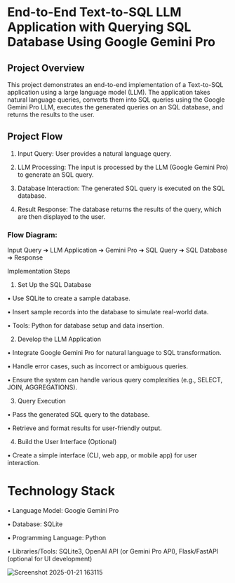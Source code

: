 # End-to-End Text-to-SQL LLM Application with Querying SQL Database Using Google Gemini Pro

## Project Overview

This project demonstrates an end-to-end implementation of a Text-to-SQL application using a large language model (LLM). The application takes natural language queries, converts them into SQL queries using the Google Gemini Pro LLM, executes the generated queries on an SQL database, and returns the results to the user.

## Project Flow

1. Input Query: User provides a natural language query.

2. LLM Processing: The input is processed by the LLM (Google Gemini Pro) to generate an SQL query.

3. Database Interaction: The generated SQL query is executed on the SQL database.

4. Result Response: The database returns the results of the query, which are then displayed to the user.

### Flow Diagram:
Input Query ➔ LLM Application ➔ Gemini Pro ➔ SQL Query ➔ SQL Database ➔ Response

Implementation Steps

1. Set Up the SQL Database

• Use SQLite to create a sample database.

• Insert sample records into the database to simulate real-world data.

• Tools: Python for database setup and data insertion.

2. Develop the LLM Application

• Integrate Google Gemini Pro for natural language to SQL transformation.

• Handle error cases, such as incorrect or ambiguous queries.

• Ensure the system can handle various query complexities (e.g., SELECT, JOIN, AGGREGATIONS).

3. Query Execution

• Pass the generated SQL query to the database.

• Retrieve and format results for user-friendly output.

4. Build the User Interface (Optional)

• Create a simple interface (CLI, web app, or mobile app) for user interaction.

# Technology Stack

• Language Model: Google Gemini Pro

• Database: SQLite

• Programming Language: Python

• Libraries/Tools: SQLite3, OpenAI API (or Gemini Pro API), Flask/FastAPI (optional for UI development)


![Screenshot 2025-01-21 163115](https://github.com/user-attachments/assets/f70a226c-8cb3-498f-9060-57bde3b7c3ec)
